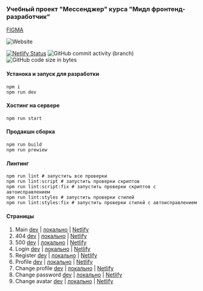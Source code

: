 ### Учебный проект "Мессенджер" курса "Мидл фронтенд-разработчик"

[FIGMA](https://www.figma.com/file/WRgsIYPeE5HbjkPW8Fg7Ho/Chat_external_link-(Copy)?type=design&node-id=0-1&t=gsQ2fFSjwtv0InAl-0)

![Website](https://img.shields.io/website?url=https%3A%2F%2Fphilomel.netlify.app%2F&label=philomel.netlify.app)




[![Netlify Status](https://api.netlify.com/api/v1/badges/c049fb1e-4c74-46c1-bea8-e4db0ce76715/deploy-status)](https://app.netlify.com/sites/philomel/deploys)
![GitHub commit activity (branch)](https://img.shields.io/github/commit-activity/m/AngryPhilomel/middle.messenger.praktikum.yandex)
![GitHub code size in bytes](https://img.shields.io/github/languages/code-size/AngryPhilomel/middle.messenger.praktikum.yandex)




#### Устанока и запуск для разработки
```shell
npm i
npm run dev
```

#### Хостинг на сервере
```shell
npm run start
```

#### Продакшн сборка
```shell
npm run build
npm run prewiew
```

#### Линтинг
```shell
npm run lint # запустить все проверки
npm run lint:script # запустить проверки скриптов
npm run lint:script:fix # запустить проверки скриптов с автоисправлением
npm run lint:styles # запустить проверки стилей
npm run lint:styles:fix # запустить проверки стилей с автоисправлением
```

#### Страницы
1. Main [dev](http://localhost:5173/) | [локально](http://localhost:3000/) | [Netlify](https://philomel.netlify.app/)
1. 404 [dev](http://localhost:5173/pages/404/404.html) | [локально](http://localhost:3000/pages/404/404.html) | [Netlify](https://philomel.netlify.app/pages/404/404.html)
1. 500 [dev](http://localhost:5173/pages/500/500.html) | [локально](http://localhost:3000/pages/500/500.html) | [Netlify](https://philomel.netlify.app/pages/500/500.html)
1. Login [dev](http://localhost:5173/pages/login/login.html) | [локально](http://localhost:3000/pages/login/login.html) | [Netlify](https://philomel.netlify.app/pages/login/login.html)
1. Register [dev](http://localhost:5173/pages/register/register.html) | [локально](http://localhost:3000/pages/register/register.html) | [Netlify](https://philomel.netlify.app/pages/register/register.html)
1. Profile [dev](http://localhost:5173/pages/profile/profile.html) | [локально](http://localhost:3000/pages/profile/profile.html) | [Netlify](https://philomel.netlify.app/pages/profile/profile.html)
1. Change profile [dev](http://localhost:5173/pages/change-profile/change-profile.html) | [локально](http://localhost:3000/pages/change-profile/change-profile.html) | [Netlify](https://philomel.netlify.app/pages/change-profile/change-profile.html)
1. Change password [dev](http://localhost:5173/pages/change-password/change-password.html) | [локально](http://localhost:3000/pages/change-password/change-password.html) | [Netlify](https://philomel.netlify.app/pages/change-password/change-password.html)
1. Change avatar [dev](http://localhost:5173/pages/change-avatar/change-avatar.html) | [локально](http://localhost:3000/pages/change-avatar/change-avatar.html) | [Netlify](https://philomel.netlify.app/pages/change-avatar/change-avatar.html)
